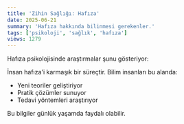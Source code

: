 ```yaml
---
title: 'Zihin Sağlığı: Hafıza'
date: 2025-06-21
summary: 'Hafıza hakkında bilinmesi gerekenler.'
tags: ['psikoloji', 'sağlık', 'hafıza']
views: 1279
---
```


Hafıza psikolojisinde araştırmalar şunu gösteriyor:

İnsan hafıza'i karmaşık bir süreçtir. Bilim insanları bu alanda:
- Yeni teoriler geliştiriyor
- Pratik çözümler sunuyor
- Tedavi yöntemleri araştırıyor

Bu bilgiler günlük yaşamda faydalı olabilir.